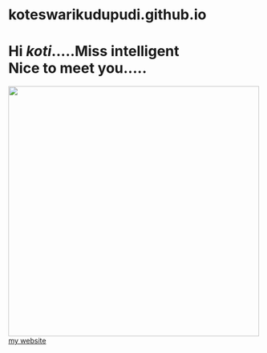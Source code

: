# koteswarikudupudi.github.io
<html>
<head>
<title>the sample</title>
</head>
<body>
 <h1>Hi <em>koti</em>.....<strong>Miss intelligent</strong><br>Nice to meet you.....</h1>
 <img src="https://img.freepik.com/free-photo/assortment-teacher-s-day-elements_23-2149044959.jpg?w=826&t=st=1664103867~exp=1664104467~hmac=c03f3ac8fb166abd8c7c28abe243e4fbca5d643f29657bf0c30df3e5171b68a6" width="500" length="400">
 <a href="www.google.com">my website</a>
</body>
</html>
